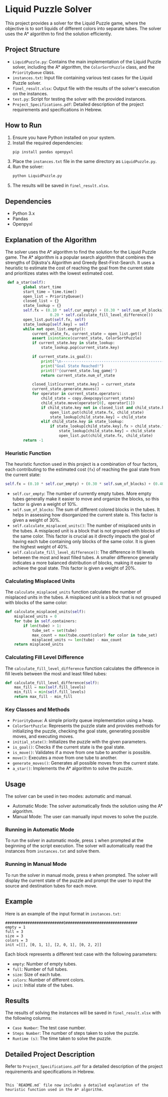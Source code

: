 # Liquid Puzzle Solver

This project provides a solver for the Liquid Puzzle game, where the objective is to sort liquids of different colors into separate tubes. The solver uses the A* algorithm to find the solution efficiently.

## Project Structure

- `LiquidPuzzle.py`: Contains the main implementation of the Liquid Puzzle solver, including the A* algorithm, the `ColorSortPuzzle` class, and the `PriorityQueue` class.
- `instances.txt`: Input file containing various test cases for the Liquid Puzzle solver.
- `finel_result.xlsx`: Output file with the results of the solver's execution on the instances.
- `test.py`: Script for testing the solver with the provided instances.
- `Project_Specifications.pdf`: Detailed description of the project requirements and specifications in Hebrew.

## How to Run

1. Ensure you have Python installed on your system.
2. Install the required dependencies:
   ```bash
   pip install pandas openpyxl
   ```
3. Place the `instances.txt` file in the same directory as `LiquidPuzzle.py`.
4. Run the solver:
   ```bash
   python LiquidPuzzle.py
   ```
5. The results will be saved in `finel_result.xlsx`.

## Dependencies

- Python 3.x
- Pandas
- Openpyxl

## Explanation of the Algorithm

The solver uses the A* algorithm to find the solution for the Liquid Puzzle game. The A* algorithm is a popular search algorithm that combines the strengths of Dijkstra's Algorithm and Greedy Best-First-Search. It uses a heuristic to estimate the cost of reaching the goal from the current state and prioritizes states with the lowest estimated cost.

```python
 def a_star(self):
        global start_time
        start_time = time.time()
        open_list = PriorityQueue()
        closed_list = {}
        state_lookup = {}
        self.fx = (0.10 * self.cur_empty) + (0.30 * self.sum_of_blocks) + (0.40 * self.calculate_misplaced_units()) + (
                    0.20 * self.calculate_fill_level_difference())
        open_list.put(self.fx, self)
        state_lookup[self.key] = self
        while not open_list.empty():
            current_state_fx, current_state = open_list.get()
            assert isinstance(current_state, ColorSortPuzzle)
            if current_state.key in state_lookup:
                state_lookup.pop(current_state.key)

            if current_state.is_goal():
                print("\n-----------------------------------------------------------")
                print("Goal State Reached!")
                print(f"{current_state.log_game}")
                return current_state.num_of_state

            closed_list[current_state.key] = current_state
            current_state.generate_moves()
            for operator in current_state.operators:
                child_state = copy.deepcopy(current_state)
                child_state.move(operator[0], operator[1])
                if child_state.key not in closed_list and child_state.key not in state_lookup:
                    open_list.put(child_state.fx, child_state)
                    state_lookup[child_state.key] = child_state
                elif child_state.key in state_lookup:
                    if state_lookup[child_state.key].fx > child_state.fx:
                        state_lookup[child_state.key] = child_state
                        open_list.put(child_state.fx, child_state)
        return -1
```

### Heuristic Function

The heuristic function used in this project is a combination of four factors, each contributing to the estimated cost (`fx`) of reaching the goal state from the current state:

```python
self.fx = (0.10 * self.cur_empty) + (0.30 * self.sum_of_blocks) + (0.40 * self.calculate_misplaced_units()) + (0.20 * self.calculate_fill_level_difference())
```

- `self.cur_empty`: The number of currently empty tubes. More empty tubes generally make it easier to move and organize the blocks, so this factor is given a weight of 10%.
- `self.sum_of_blocks`: The sum of different colored blocks in the tubes. It helps in assessing how disorganized the current state is. This factor is given a weight of 30%.
- `self.calculate_misplaced_units()`: The number of misplaced units in the tubes. A misplaced unit is a block that is not grouped with blocks of the same color. This factor is crucial as it directly impacts the goal of having each tube containing only blocks of the same color. It is given the highest weight of 40%.
- `self.calculate_fill_level_difference()`: The difference in fill levels between the most and least filled tubes. A smaller difference generally indicates a more balanced distribution of blocks, making it easier to achieve the goal state. This factor is given a weight of 20%.

### Calculating Misplaced Units

The `calculate_misplaced_units` function calculates the number of misplaced units in the tubes. A misplaced unit is a block that is not grouped with blocks of the same color:

```python
def calculate_misplaced_units(self):
    misplaced_units = 0
    for tube in self.containers:
        if len(tube) > 1:
            tube_set = set(tube)
            max_count = max(tube.count(color) for color in tube_set)
            misplaced_units += len(tube) - max_count
    return misplaced_units
```

### Calculating Fill Level Difference

The `calculate_fill_level_difference` function calculates the difference in fill levels between the most and least filled tubes:

```python
def calculate_fill_level_difference(self):
    max_fill = max(self.fill_levels)
    min_fill = min(self.fill_levels)
    return max_fill - min_fill
```

### Key Classes and Methods

- `PriorityQueue`: A simple priority queue implementation using a heap.
- `ColorSortPuzzle`: Represents the puzzle state and provides methods for initializing the puzzle, checking the goal state, generating possible moves, and executing moves.
- `initial_state()`: Initializes the puzzle with the given parameters.
- `is_goal()`: Checks if the current state is the goal state.
- `is_move()`: Validates if a move from one tube to another is possible.
- `move()`: Executes a move from one tube to another.
- `generate_moves()`: Generates all possible moves from the current state.
- `a_star()`: Implements the A* algorithm to solve the puzzle.

## Usage

The solver can be used in two modes: automatic and manual.

- Automatic Mode: The solver automatically finds the solution using the A* algorithm.
- Manual Mode: The user can manually input moves to solve the puzzle.

### Running in Automatic Mode

To run the solver in automatic mode, press `1` when prompted at the beginning of the script execution. The solver will automatically read the instances from `instances.txt` and solve them.

### Running in Manual Mode

To run the solver in manual mode, press `0` when prompted. The solver will display the current state of the puzzle and prompt the user to input the source and destination tubes for each move.

## Example

Here is an example of the input format in `instances.txt`:

```
##########################0################################
empty = 1
full = 3
size = 3
colors = 3
init =[[], [0, 1, 1], [2, 0, 1], [0, 2, 2]]
```

Each block represents a different test case with the following parameters:
- `empty`: Number of empty tubes.
- `full`: Number of full tubes.
- `size`: Size of each tube.
- `colors`: Number of different colors.
- `init`: Initial state of the tubes.

## Results

The results of solving the instances will be saved in `finel_result.xlsx` with the following columns:
- `Case Number`: The test case number.
- `Steps Number`: The number of steps taken to solve the puzzle.
- `Runtime (s)`: The time taken to solve the puzzle.

## Detailed Project Description

Refer to `Project_Specifications.pdf` for a detailed description of the project requirements and specifications in Hebrew.
```

This `README.md` file now includes a detailed explanation of the heuristic function used in the A* algorithm.
